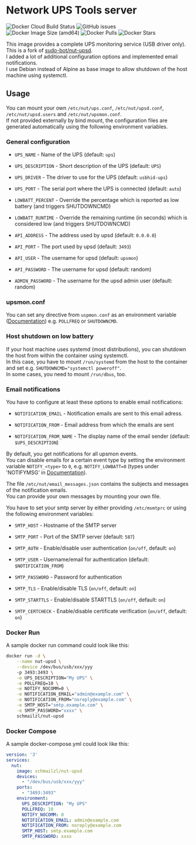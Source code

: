 # Network UPS Tools server

![Docker Cloud Build Status](https://img.shields.io/docker/cloud/build/schmailzl/nut-upsd)
![GitHub issues](https://img.shields.io/github/issues-raw/m-schmailzl/nut-upsd)
![Docker Image Size (amd64)](https://img.shields.io/docker/image-size/schmailzl/nut-upsd)
![Docker Pulls](https://img.shields.io/docker/pulls/schmailzl/nut-upsd)
![Docker Stars](https://img.shields.io/docker/stars/schmailzl/nut-upsd)

This image provides a complete UPS monitoring service (USB driver only).\
This is a fork of [sudo-bot/nut-upsd](https://github.com/sudo-bot/nut-upsd).\
I added a lot of additional configuration options and implemented email notifications.\
I use Debian instead of Alpine as base image to allow shutdown of the host machine using systemctl.


## Usage

You can mount your own `/etc/nut/ups.conf`, `/etc/nut/upsd.conf`, `/etc/nut/upsd.users` and `/etc/nut/upsmon.conf`.\
If not provided externally by bind mount, the configuration files are generated automatically using the following environment variables.

### General configuration

* `UPS_NAME` - Name of the UPS (default: `ups`)

* `UPS_DESCRIPTION` - Short description of the UPS (default: `UPS`)

* `UPS_DRIVER` - The driver to use for the UPS (default: `usbhid-ups`)

* `UPS_PORT` - The serial port where the UPS is connected (default: `auto`)

* `LOWBATT_PERCENT` - Override the percentage which is reported as low battery (and triggers SHUTDOWNCMD)

* `LOWBATT_RUNTIME` - Override the remaining runtime (in seconds) which is considered low (and triggers SHUTDOWNCMD)

* `API_ADDRESS` - The address used by upsd (default: `0.0.0.0`)

* `API_PORT` - The port used by upsd (default: `3493`)

* `API_USER` - The username for upsd (default: `upsmon`)

* `API_PASSWORD` - The username for upsd (default: random)

* `ADMIN_PASSWORD` - The username for the upsd admin user (default: random)


### upsmon.conf

You can set any directive from `uspmon.conf` as an environment variable ([Documentation](https://networkupstools.org/docs/man/upsmon.conf.html)) e.g. `POLLFREQ` or `SHUTDOWNCMD`.


### Host shutdown on low battery

If your host machine uses systemd (most distributions), you can shutdown the host from within the container using systemctl.\
In this case, you have to mount `/run/systemd` from the host to the container and set e.g. `SHUTDOWNCMD="systemctl poweroff"`.\
In some cases, you need to mount `/run/dbus`, too.


### Email notifications

You have to configure at least these options to enable email notifications:

* `NOTIFICATION_EMAIL` - Notification emails are sent to this email adress.

* `NOTIFICATION_FROM` - Email address from which the emails are sent

* `NOTIFICATION_FROM_NAME` - The display name of the email sender (default: `$UPS_DESCRIPTION`)

By default, you get notifications for all upsmon events.\
You can disable emails for a certain event type by setting the environment variable `NOTIFY_<type>` to `0`, e.g. `NOTIFY_LOWBATT=0` (types under 'NOTIFYMSG' in [Documentation](https://networkupstools.org/docs/man/upsmon.conf.html)).

The file `/etc/nut/email_messages.json` contains the subjects and messages of the notification emails.\
You can provide your own messages by mounting your own file.

You have to set your smtp server by either providing `/etc/msmtprc` or using the following environment variables:

* `SMTP_HOST` - Hostname of the SMTP server

* `SMTP_PORT` - Port of the SMTP server (default: `587`)

* `SMTP_AUTH` - Enable/disable user authentication (`on/off`, default: `on`)

* `SMTP_USER` - Username/email for authentication (default: `$NOTIFICATION_FROM`)

* `SMTP_PASSWORD` - Password for authentication

* `SMTP_TLS` - Enable/disable TLS (`on/off`, default: `on`)

* `SMTP_STARTTLS` - Enable/disable STARTTLS (`on/off`, default: `on`)

* `SMTP_CERTCHECK` - Enable/disable certificate verification (`on/off`, default: `on`)


### Docker Run

A sample docker run command could look like this:

```sh
docker run -d \
    --name nut-upsd \
    --device /dev/bus/usb/xxx/yyy
    -p 3493:3493 \
    -e UPS_DESCRIPTION="My UPS" \
    -e POLLFREQ=10 \
    -e NOTIFY_NOCOMM=0 \
    -e NOTIFICATION_EMAIL="admin@example.com" \
    -e NOTIFICATION_FROM="noreply@example.com" \
    -e SMTP_HOST="smtp.example.com" \
    -e SMTP_PASSWORD="xxxx" \
    schmailzl/nut-upsd
```


### Docker Compose

A sample docker-compose.yml could look like this:

```yaml
version: '3'
services:
  nut:
    image: schmailzl/nut-upsd
    devices:
      - "/dev/bus/usb/xxx/yyy"
    ports:
      - "3493:3493"
    environment:
      UPS_DESCRIPTION: "My UPS"
      POLLFREQ: 10
      NOTIFY_NOCOMM: 0
      NOTIFICATION_EMAIL: admin@example.com
      NOTIFICATION_FROM: noreply@example.com
      SMTP_HOST: smtp.example.com
      SMTP_PASSWORD: xxxx
```
